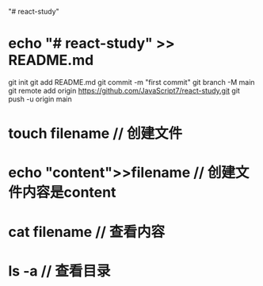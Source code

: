 "# react-study" 
# echo "# react-study" >> README.md
git init
git add README.md
git commit -m "first commit"
git branch -M main
git remote add origin https://github.com/JavaScript7/react-study.git
git push -u origin main
# touch filename // 创建文件
# echo "content">>filename  // 创建文件内容是content
# cat filename // 查看内容
# ls -a // 查看目录